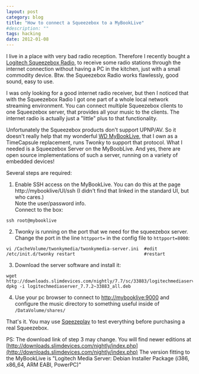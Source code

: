 ```yaml
---
layout: post
category: blog
title: "How to connect a Squeezebox to a MyBookLive"
#description: ""
tags: hacking
date: 2012-01-08
---
```



I live in a place with very bad radio reception. Therefore I
recently bought a
[Logitech Squeezebox Radio](https://de.wikipedia.org/wiki/Squeezebox#Squeezebox_Radio_(September_2009)),
to receive some radio stations through the internet connection without having a 
PC in the kitchen, just with a small commodity device. Btw. the Squeezebox Radio works
flawlessly, good sound, easy to use.

I was only looking for a good internet radio receiver, but then I noticed that
with the Squeezebox Radio I got one part of a whole local network streaming
environment. You can connect multiple Squeezebox clients to one Squeezebox
server, that provides all your music to the clients. The internet radio is
actually just a "little" plus to that functionality.

Unfortunately the Squeezebox products don't support UPNP/AV.
So it doesn't really help that my wonderful
[WD MyBookLive](https://en.wikipedia.org/wiki/Western_Digital_My_Book#Live), that I own
as a TimeCapsule replacement, runs Twonky
to support that protocol. What I needed is a Squeezebox Server on the
MyBoobLive. And yes, there are open source implementations of such a server,
running on a variety of embedded devices!

Several steps are required:

1. Enable SSH access on the MyBookLive. You can do this at the page
   http://mybooklive/UI/ssh  (I didn't find that linked in the
   standard UI, but who cares.) <br>
   Note the user/password info. <br>
   Connect to the box:
```shell
ssh root@mybooklive
```

2. Twonky is running on the port that we need for the squeezebox
   server. Change the port in the line `httpport=` in the config
   file to `httpport=8000`:
```shell
vi /CacheVolume/twonkymedia/twonkymedia-server.ini  #edit
/etc/init.d/twonky restart                          #restart
```

3. Download the server software and install it:
```shell
wget http://downloads.slimdevices.com/nightly/7.7/sc/33883/logitechmediaserver_7.7.2~33883_all.deb
dpkg -i logitechmediaserver_7.7.2~33883_all.deb
```
4. Use your pc browser to connect to
   [http://mybooklive:9000](http://mybooklive:9000) and configure the music directory to something useful
   inside of `/DataVolume/shares/`

That's it. You may use [Sqeezeplay](http://downloads.slimdevices.com/nightly/index.php?ver=7.7)
to test everything before purchasing a real Squeezebox.

PS: The download link of step 3 may change. You will find newer editions at
[http://downloads.slimdevices.com/nightly/index.php](http://downloads.slimdevices.com/nightly/index.php)
The version fitting to the MyBookLive is "Logitech Media Server: Debian
Installer Package (i386, x86_64, ARM EABI, PowerPC)"

